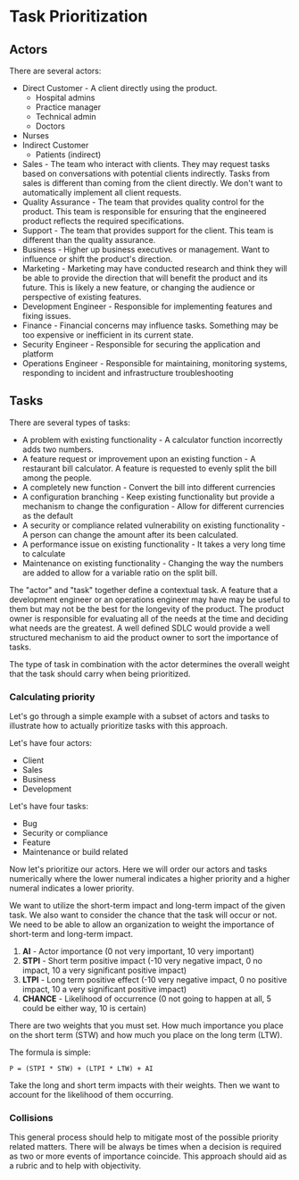 # Task Prioritization

## Actors

There are several actors:

* Direct Customer - A client directly using the product.
  * Hospital admins
  * Practice manager
  * Technical admin
  * Doctors
* Nurses
* Indirect Customer
  * Patients (indirect)
* Sales - The team who interact with clients. They may request tasks based on conversations with potential clients indirectly. Tasks from
sales is different than coming from the client directly. We don't want to automatically implement all client requests.
* Quality Assurance - The team that provides quality control for the product. This team is responsible for ensuring that the engineered
product reflects the required specifications.
* Support - The team that provides support for the client. This team is different than the quality assurance.
* Business - Higher up business executives or management. Want to influence or shift the product's direction.
* Marketing - Marketing may have conducted research and think they will be able to provide the direction that will benefit the product and
its future. This is likely a new feature, or changing the audience or perspective of existing features.
* Development Engineer - Responsible for implementing features and fixing issues.
* Finance - Financial concerns may influence tasks. Something may be too expensive or inefficient in its current state.
* Security Engineer - Responsible for securing the application and platform
* Operations Engineer - Responsible for maintaining, monitoring systems, responding to incident and infrastructure troubleshooting

## Tasks

There are several types of tasks:

* A problem with existing functionality - A calculator function incorrectly adds two numbers.
* A feature request or improvement upon an existing function - A restaurant bill calculator. A feature is requested to evenly split the bill
among the people.
* A completely new function - Convert the bill into different currencies
* A configuration branching - Keep existing functionality but provide a mechanism to change the configuration - Allow for different
currencies as the default
* A security or compliance related vulnerability on existing functionality - A person can change the amount after its been calculated.
* A performance issue on existing functionality - It takes a very long time to calculate
* Maintenance on existing functionality - Changing the way the numbers are added to allow for a variable ratio on the split bill.

The "actor" and "task" together define a contextual task. A feature that a development engineer or an operations engineer may have may be
useful to them but may not be the best for the longevity of the product. The product owner is responsible for evaluating all of the needs at the time
and deciding what needs are the greatest. A well defined SDLC would provide a well structured mechanism to aid the product owner to sort the
importance of tasks.

The type of task in combination with the actor determines the overall weight that the task should carry when being prioritized.

### Calculating priority

Let's go through a simple example with a subset of actors and tasks to illustrate how to actually prioritize tasks with this approach.

Let's have four actors:
* Client
* Sales
* Business
* Development

Let's have four tasks:
* Bug
* Security or compliance
* Feature
* Maintenance or build related

Now let's prioritize our actors. Here we will order our actors and tasks numerically where the lower numeral indicates a higher priority and a higher
numeral indicates a lower priority.


We want to utilize the short-term impact and long-term impact of the given task. We also want to consider the chance that the task will occur or
not. We need to be able to allow an organization to weight the importance of short-term and long-term impact.

1. **AI** - Actor importance (0 not very important, 10 very important)
2. **STPI** - Short term positive impact (-10 very negative impact, 0 no impact, 10 a very significant positive impact)
3. **LTPI** - Long term positive effect (-10 very negative impact, 0 no positive impact, 10 a very significant positive impact)
4. **CHANCE** - Likelihood of occurrence (0 not going to happen at all, 5 could be either way, 10 is certain)

There are two weights that you must set. How much importance you place on the short term (STW) and how much you place on the long term
(LTW).

The formula is simple:

```
P = (STPI * STW) + (LTPI * LTW) + AI
```

Take the long and short term impacts with their weights. Then we want to account for the likelihood of them occurring.

### Collisions

This general process should help to mitigate most of the possible priority related matters. There will be always be times when a decision is
required as two or more events of importance coincide. This approach should aid as a rubric and to help with objectivity.
